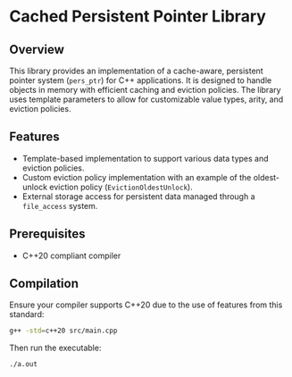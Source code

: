 # Cached Persistent Pointer Library

## Overview
This library provides an implementation of a cache-aware, persistent pointer system (`pers_ptr`) for C++ applications. It is designed to handle objects in memory with efficient caching and eviction policies. The library uses template parameters to allow for customizable value types, arity, and eviction policies.

## Features
- Template-based implementation to support various data types and eviction policies.
- Custom eviction policy implementation with an example of the oldest-unlock eviction policy (`EvictionOldestUnlock`).
- External storage access for persistent data managed through a `file_access` system.

## Prerequisites
- C++20 compliant compiler

## Compilation
Ensure your compiler supports C++20 due to the use of features from this standard:

```sh
g++ -std=c++20 src/main.cpp
```

Then run the executable:

```sh
./a.out
```